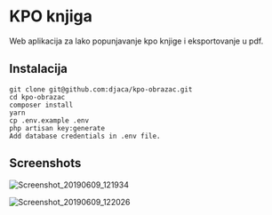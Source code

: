 # KPO knjiga
Web aplikacija za lako popunjavanje kpo knjige i eksportovanje u pdf.

## Instalacija
```
git clone git@github.com:djaca/kpo-obrazac.git
cd kpo-obrazac
composer install
yarn
cp .env.example .env
php artisan key:generate
Add database credentials in .env file.
```

## Screenshots
![Screenshot_20190609_121934](https://user-images.githubusercontent.com/17983370/59157792-38e6b900-8ab1-11e9-9ee9-b9d034d04613.png)

![Screenshot_20190609_122026](https://user-images.githubusercontent.com/17983370/59157791-36845f00-8ab1-11e9-8e75-d23986095411.png)
